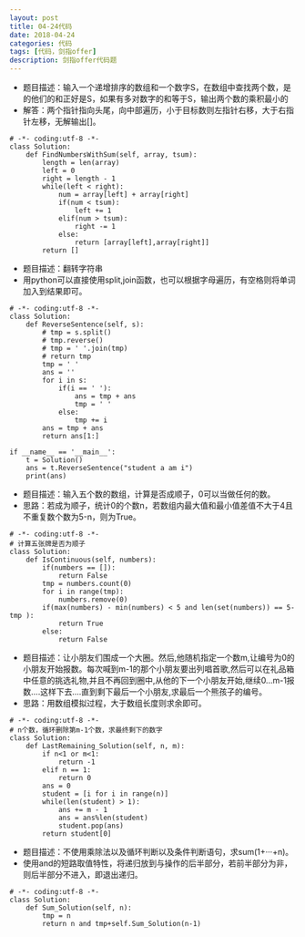 ```yaml
---
layout: post
title: 04-24代码
date: 2018-04-24
categories: 代码
tags: [代码，剑指offer]
description: 剑指offer代码题
---
```


- 题目描述：输入一个递增排序的数组和一个数字S，在数组中查找两个数，是的他们的和正好是S，如果有多对数字的和等于S，输出两个数的乘积最小的
- 解答：两个指针指向头尾，向中部遍历，小于目标数则左指针右移，大于右指针左移，无解输出[]。

```
# -*- coding:utf-8 -*-
class Solution:
    def FindNumbersWithSum(self, array, tsum):
        length = len(array)
        left = 0
        right = length - 1
        while(left < right):
            num = array[left] + array[right]
            if(num < tsum):
                left += 1
            elif(num > tsum):
                right -= 1
            else:
                return [array[left],array[right]]
        return []
```

- 题目描述：翻转字符串
- 用python可以直接使用split,join函数，也可以根据字母遍历，有空格则将单词加入到结果即可。

```
# -*- coding:utf-8 -*-
class Solution:
    def ReverseSentence(self, s):
        # tmp = s.split()
        # tmp.reverse()
        # tmp = ' '.join(tmp)
        # return tmp
        tmp = ' '
        ans = ''
        for i in s:
            if(i == ' '):
                ans = tmp + ans
                tmp = ' '
            else:
                tmp += i
        ans = tmp + ans
        return ans[1:]

if __name__ == '__main__':
    t = Solution()
    ans = t.ReverseSentence("student a am i")
    print(ans)
```

- 题目描述：输入五个数的数组，计算是否成顺子，0可以当做任何的数。
- 思路：若成为顺子，统计0的个数n，若数组内最大值和最小值差值不大于4且不重复数个数为5-n，则为True。

```
# -*- coding:utf-8 -*-
# 计算五张牌是否为顺子
class Solution:
    def IsContinuous(self, numbers):
        if(numbers == []):
            return False
        tmp = numbers.count(0)
        for i in range(tmp):
            numbers.remove(0)
        if(max(numbers) - min(numbers) < 5 and len(set(numbers)) == 5-tmp ):
            return True
        else:
            return False

```

- 题目描述：让小朋友们围成一个大圈。然后,他随机指定一个数m,让编号为0的小朋友开始报数。每次喊到m-1的那个小朋友要出列唱首歌,然后可以在礼品箱中任意的挑选礼物,并且不再回到圈中,从他的下一个小朋友开始,继续0...m-1报数....这样下去....直到剩下最后一个小朋友,求最后一个熊孩子的编号。
- 思路：用数组模拟过程，大于数组长度则求余即可。

```
# -*- coding:utf-8 -*-
# n个数，循环删除第m-1个数，求最终剩下的数字
class Solution:
    def LastRemaining_Solution(self, n, m):
        if n<1 or m<1:
            return -1
        elif n == 1:
            return 0
        ans = 0
        student = [i for i in range(n)]
        while(len(student) > 1):
            ans += m - 1
            ans = ans%len(student)
            student.pop(ans)
        return student[0]
```

- 题目描述：不使用乘除法以及循环判断以及条件判断语句，求sum(1+···+n)。
- 使用and的短路取值特性，将递归放到与操作的后半部分，若前半部分为非，则后半部分不进入，即退出递归。

```
# -*- coding:utf-8 -*-
class Solution:
    def Sum_Solution(self, n):
        tmp = n
        return n and tmp+self.Sum_Solution(n-1)
```
